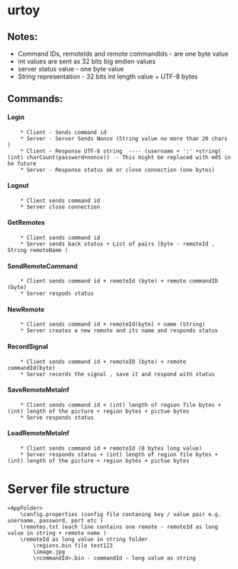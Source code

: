 urtoy
=====


Notes:
-----

 - Command IDs, remoteIds and remote commandIds  - are one byte value
 - int  values are sent as 32 bits big endien values
 - server status value - one byte value 
 - String representation - 32 bits int length value + UTF-8 bytes

Commands:
---------


#### Login 
		* Client - Sends command id
		* Server - Server Sends Nonce (String value no more than 20 chars  )
		* Client - Response UTF-8 string  ---- (username + ':' +string( (int) charCount(password+nonce))  - This might be replaced with md5 in he future 
		* Server - Response status ok or close connection (one bytes)

#### Logout
		* Client sends command id
		* Server close connection

#### GetRemotes
		* Client sends command id
		* Server sends back status + List of pairs (byte - remoteId , String remoteName )

#### SendRemoteCommand
		* Client sends command id + remoteId (byte) + remote commandID (byte)
		* Server respods status 

#### NewRemote
		* Client sends command id + remoteId(byte) + name (String)
		* Server creates a new remote and its name and responds status 

#### RecordSignal
		* Client sends command id + remoteID (byte) + remote commandId(byte)
		* Server records the signal , save it and respond with status

#### SaveRemoteMetaInf
		* Client sends command id + (int) length of region file bytes + (int) length of the picture + region bytes + pictue bytes
		* Serve responds status  

#### LoadRemoteMetaInf
		* Client sends command id + remoteId (8 bytes long value)
		* Server responds status + (int) length of region file bytes + (int) length of the picture + region bytes + pictue bytes

		
# Server file structure


    <AppFolder>
        \config.properties (config file contaning key / value pair e.g. username, password, port etc )
        \remotes.txt (each line contains one remote - remoteId as long value in string + remote name )
        \remoteId as long value in string folder
            \regions.bin file test123
            \image.jpg
            \<commandId>.bin - commandId - long value as string
		